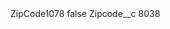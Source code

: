 <?xml version="1.0" encoding="UTF-8"?>
<CustomMetadata xmlns="http://soap.sforce.com/2006/04/metadata" xmlns:xsi="http://www.w3.org/2001/XMLSchema-instance" xmlns:xsd="http://www.w3.org/2001/XMLSchema">
    <label>ZipCode1078</label>
    <protected>false</protected>
    <values>
        <field>Zipcode__c</field>
        <value xsi:type="xsd:string">8038</value>
    </values>
</CustomMetadata>
